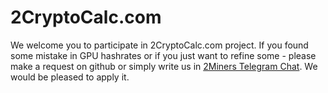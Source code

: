 # 2CryptoCalc.com

We welcome you to participate in 2CryptoCalc.com project.
If you found some mistake in GPU hashrates or if you just want to refine some - please make a request on github or simply write us in <a href="https://t.me/chat2miners">2Miners Telegram Chat</a>. We would be pleased to apply it.
